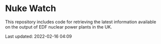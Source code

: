 # Nuke Watch

This repository includes code for retrieving the latest information available on the output of EDF nuclear power plants in the UK.

Last updated: 2022-02-16 04:09